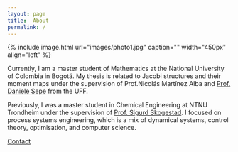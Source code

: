 ```yaml
---
layout: page
title:  About
permalink: /
---
```


{% include image.html url="images/photo1.jpg" caption="" width="450px" align="left" %}

Currently, I am a master student of Mathematics at the National University of Colombia in Bogotá. 
My thesis is related to Jacobi structures and their moment maps under the supervision of Prof.Nicolás Martínez Alba and [Prof. Daniele Sepe](https://sites.google.com/site/danielesepemaths/) from the UFF. 


Previously, I was a master student in Chemical Engineering at NTNU Trondheim under the supervision of [Prof. Sigurd Skogestad](https://folk.ntnu.no/skoge). I focused on process systems engineering, which is a mix of dynamical systems, control theory, optimisation, and computer science.

[Contact](/contact/)
